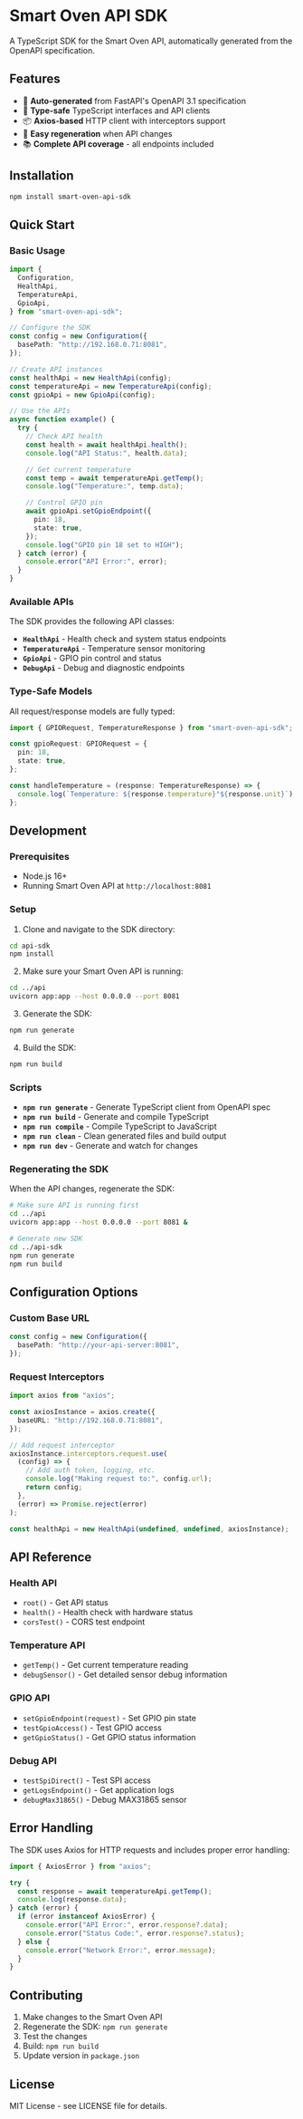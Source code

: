 # Smart Oven API SDK

A TypeScript SDK for the Smart Oven API, automatically generated from the OpenAPI specification.

## Features

- 🔧 **Auto-generated** from FastAPI's OpenAPI 3.1 specification
- 🎯 **Type-safe** TypeScript interfaces and API clients
- 📦 **Axios-based** HTTP client with interceptors support
- 🔄 **Easy regeneration** when API changes
- 📚 **Complete API coverage** - all endpoints included

## Installation

```bash
npm install smart-oven-api-sdk
```

## Quick Start

### Basic Usage

```typescript
import {
  Configuration,
  HealthApi,
  TemperatureApi,
  GpioApi,
} from "smart-oven-api-sdk";

// Configure the SDK
const config = new Configuration({
  basePath: "http://192.168.0.71:8081",
});

// Create API instances
const healthApi = new HealthApi(config);
const temperatureApi = new TemperatureApi(config);
const gpioApi = new GpioApi(config);

// Use the APIs
async function example() {
  try {
    // Check API health
    const health = await healthApi.health();
    console.log("API Status:", health.data);

    // Get current temperature
    const temp = await temperatureApi.getTemp();
    console.log("Temperature:", temp.data);

    // Control GPIO pin
    await gpioApi.setGpioEndpoint({
      pin: 18,
      state: true,
    });
    console.log("GPIO pin 18 set to HIGH");
  } catch (error) {
    console.error("API Error:", error);
  }
}
```

### Available APIs

The SDK provides the following API classes:

- **`HealthApi`** - Health check and system status endpoints
- **`TemperatureApi`** - Temperature sensor monitoring
- **`GpioApi`** - GPIO pin control and status
- **`DebugApi`** - Debug and diagnostic endpoints

### Type-Safe Models

All request/response models are fully typed:

```typescript
import { GPIORequest, TemperatureResponse } from "smart-oven-api-sdk";

const gpioRequest: GPIORequest = {
  pin: 18,
  state: true,
};

const handleTemperature = (response: TemperatureResponse) => {
  console.log(`Temperature: ${response.temperature}°${response.unit}`);
};
```

## Development

### Prerequisites

- Node.js 16+
- Running Smart Oven API at `http://localhost:8081`

### Setup

1. Clone and navigate to the SDK directory:

```bash
cd api-sdk
npm install
```

2. Make sure your Smart Oven API is running:

```bash
cd ../api
uvicorn app:app --host 0.0.0.0 --port 8081
```

3. Generate the SDK:

```bash
npm run generate
```

4. Build the SDK:

```bash
npm run build
```

### Scripts

- **`npm run generate`** - Generate TypeScript client from OpenAPI spec
- **`npm run build`** - Generate and compile TypeScript
- **`npm run compile`** - Compile TypeScript to JavaScript
- **`npm run clean`** - Clean generated files and build output
- **`npm run dev`** - Generate and watch for changes

### Regenerating the SDK

When the API changes, regenerate the SDK:

```bash
# Make sure API is running first
cd ../api
uvicorn app:app --host 0.0.0.0 --port 8081 &

# Generate new SDK
cd ../api-sdk
npm run generate
npm run build
```

## Configuration Options

### Custom Base URL

```typescript
const config = new Configuration({
  basePath: "http://your-api-server:8081",
});
```

### Request Interceptors

```typescript
import axios from "axios";

const axiosInstance = axios.create({
  baseURL: "http://192.168.0.71:8081",
});

// Add request interceptor
axiosInstance.interceptors.request.use(
  (config) => {
    // Add auth token, logging, etc.
    console.log("Making request to:", config.url);
    return config;
  },
  (error) => Promise.reject(error)
);

const healthApi = new HealthApi(undefined, undefined, axiosInstance);
```

## API Reference

### Health API

- `root()` - Get API status
- `health()` - Health check with hardware status
- `corsTest()` - CORS test endpoint

### Temperature API

- `getTemp()` - Get current temperature reading
- `debugSensor()` - Get detailed sensor debug information

### GPIO API

- `setGpioEndpoint(request)` - Set GPIO pin state
- `testGpioAccess()` - Test GPIO access
- `getGpioStatus()` - Get GPIO status information

### Debug API

- `testSpiDirect()` - Test SPI access
- `getLogsEndpoint()` - Get application logs
- `debugMax31865()` - Debug MAX31865 sensor

## Error Handling

The SDK uses Axios for HTTP requests and includes proper error handling:

```typescript
import { AxiosError } from "axios";

try {
  const response = await temperatureApi.getTemp();
  console.log(response.data);
} catch (error) {
  if (error instanceof AxiosError) {
    console.error("API Error:", error.response?.data);
    console.error("Status Code:", error.response?.status);
  } else {
    console.error("Network Error:", error.message);
  }
}
```

## Contributing

1. Make changes to the Smart Oven API
2. Regenerate the SDK: `npm run generate`
3. Test the changes
4. Build: `npm run build`
5. Update version in `package.json`

## License

MIT License - see LICENSE file for details.
